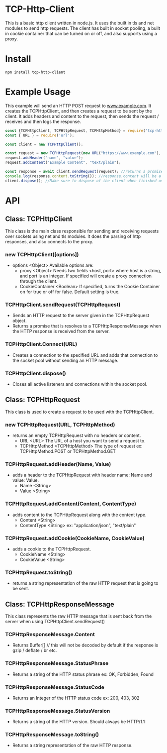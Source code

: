 # TCP-Http-Client

This is a basic http client written in node.js. It uses the built in tls and net modules to send http requests. The client has built in socket pooling, a built in cookie container that can be turned on or off, and also supports using a proxy.

# Install

`npm install tcp-http-client`

# Example Usage

This example will send an HTTP POST request to www.example.com. It creates the TCPHttpClient, and then creates a request to be sent by the client. It adds headers and content to the request, then sends the request / receives and then logs the response.

```javascript
const {TCPHttpClient, TCPHttpRequest, TCPHttpMethod} = require('tcp-http-client');
const { URL } = require('url');

const client = new TCPHttpClient();

const request = new TCPHttpRequest(new URL("https://www.example.com"), TCPHttpMethod.POST);
request.addHeader("name", "value");
request.addContent("Example Content", "text/plain");

const response = await client.sendRequest(request); //returns a promise
console.log(response.content.toString()); //response.content will be a byte[] by default. It does not automatically decode encoded data.
client.dispose(); //Make sure to dispose of the client when finished using.
```

# API

## Class: TCPHttpClient

This class is the main class responsible for sending and receiving requests over sockets using net and tls modules. It does the parsing of http responses, and also connects to the proxy.

### new TCPHttpClient([options])

- options \<Object\> Available options are:
  - proxy \<Object\> Needs two fields <host, port> where host is a string, and port is an integer. If specified will create a proxy connection through the client.
  - CookieContainer \<Boolean\> If specified, turns the Cookie Container on for true or off for false. Default setting is true.

### TCPHttpClient.sendRequest(TCPHttpRequest)
- Sends an HTTP request to the server given in the TCPHttpRequest object.
- Returns a promise that is resolves to a TCPHttpResponseMessage when the HTTP response is received from the server. 

### TCPHttpClient.Connect(URL)
- Creates a connection to the specified URL and adds that connection to the socket pool without sending an HTTP message.

### TCPHttpClient.dispose()
- Closes all active listeners and connections within the socket pool.


## Class: TCPHttpRequest
This class is used to create a request to be used with the TCPHttpClient.

### new TCPHttpRequest(URL, TCPHttpMethod)
- returns an empty TCPHttpRequest with no headers or content.
  - URL \<URL\> The URL of a host you want to send a request to.
  - TCPHttpMethod \<TCPHttpMethod\> The type of request ex: TCPHttpMethod.POST or TCPHttpMethod.GET

### TCPHttpRequest.addHeader(Name, Value)
- adds a header to the TCPHttpRequest with header name: Name and value: Value.
  - Name \<String\>
  - Value \<String\>
  
### TCPHttpRequest.addContent(Content, ContentType)
- adds content to the TCPHttpRequest along with the content type.
  - Content \<String\>
  - ContentType \<String\> ex: "application/json", "text/plain"

### TCPHttpRequest.addCookie(CookieName, CookieValue)
- adds a cookie to the TCPHttpRequest.
  - CookieName \<String\>
  - CookieValue \<String\>
  
### TCPHttpRequest.toString()
- returns a string representation of the raw HTTP request that is going to be sent.

## Class: TCPHttpResponseMessage
This class represents the raw HTTP message that is sent back from the server when using TCPHttpClient.sendRequest()

### TCPHttpResponseMessage.Content
- Returns Buffer[] // this will not be decoded by default if the response is gzip / deflate / br etc.

### TCPHttpResponseMessage.StatusPhrase
- Returns a string of the HTTP status phrase ex: OK, Forbidden, Found

### TCPHttpResponseMessage.StatusCode
- Returns an Integer of the HTTP status code ex: 200, 403, 302

### TCPHttpResponseMessage.StatusVersion
- Returns a string of the HTTP version. Should always be HTTP/1.1

### TCPHttpResponseMessage.toString()
- Returns a string representation of the raw HTTP response.

